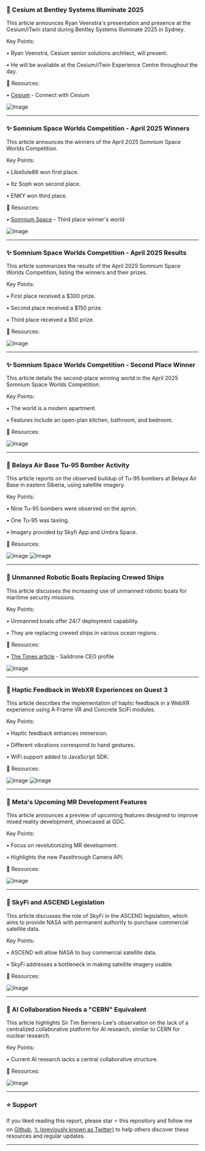 ### 🤖 Cesium at Bentley Systems Illuminate 2025

This article announces Ryan Veenstra's presentation and presence at the Cesium/iTwin stand during Bentley Systems Illuminate 2025 in Sydney.

Key Points:

• Ryan Veenstra, Cesium senior solutions architect, will present.

•  He will be available at the Cesium/iTwin Experience Centre throughout the day.


🔗 Resources:

• [Cesium](https://hubs.li/Q03lchHJ0) - Connect with Cesium

![Image](https://pbs.twimg.com/media/GqS04p2WoAAyUPA?format=jpg&name=small)


---

### ✨ Somnium Space Worlds Competition - April 2025 Winners

This article announces the winners of the April 2025 Somnium Space Worlds Competition.

Key Points:

• Libellule86 won first place.

• Itz Soph won second place.

• ENKY won third place.


🔗 Resources:

• [Somnium Space](https://somniumspace.com/user/0ade060d-63ac-4d3d-ad5b-20fe5689b8fd…) -  Third place winner's world

![Image](https://pbs.twimg.com/media/GqSmjsNWIAEN4Cu?format=jpg&name=small)


---

### ✨ Somnium Space Worlds Competition - April 2025 Results

This article summarizes the results of the April 2025 Somnium Space Worlds Competition, listing the winners and their prizes.

Key Points:

• First place received a $300 prize.

• Second place received a $150 prize.

• Third place received a $50 prize.



🔗 Resources:

![Image](https://pbs.twimg.com/amplify_video_thumb/1919840194376630272/img/rnrwWjnd3NHV0NXJ.jpg)


---

### ✨ Somnium Space Worlds Competition - Second Place Winner

This article details the second-place winning world in the April 2025 Somnium Space Worlds Competition.

Key Points:

• The world is a modern apartment.

• Features include an open-plan kitchen, bathroom, and bedroom.


🔗 Resources:

![Image](https://pbs.twimg.com/media/GqSmdAjXQAAy3MN?format=jpg&name=small)


---

### 🤖 Belaya Air Base Tu-95 Bomber Activity

This article reports on the observed buildup of Tu-95 bombers at Belaya Air Base in eastern Siberia, using satellite imagery.

Key Points:

• Nine Tu-95 bombers were observed on the apron.

• One Tu-95 was taxiing.

• Imagery provided by Skyfi App and Umbra Space.


🔗 Resources:

![Image](https://pbs.twimg.com/media/GqMBikeW0AAtPOc?format=jpg&name=small)
![Image](https://pbs.twimg.com/media/GqMBihkWEAEBVmb?format=jpg&name=small)


---

### 🤖 Unmanned Robotic Boats Replacing Crewed Ships

This article discusses the increasing use of unmanned robotic boats for maritime security missions.

Key Points:

• Unmanned boats offer 24/7 deployment capability.

• They are replacing crewed ships in various ocean regions.


🔗 Resources:

• [The Times article](https://thetimes.com/article/e66f8b54-bd49-49da-b60d-4e226b008258…) -  Saildrone CEO profile


![Image](https://pbs.twimg.com/media/GqM4CAQXUAADJnT?format=jpg&name=small)


---

### 🤖 Haptic Feedback in WebXR Experiences on Quest 3

This article describes the implementation of haptic feedback in a WebXR experience using A-Frame VR and Concrete SciFi modules.

Key Points:

• Haptic feedback enhances immersion.

• Different vibrations correspond to hand gestures.

• WiFi support added to JavaScript SDK.


🔗 Resources:

![Image](https://pbs.twimg.com/amplify_video_thumb/1919430443935662083/img/6lzecikPPw6L0-ho.jpg)
![Image](https://pbs.twimg.com/amplify_video_thumb/1916867795499024384/img/lVTmtBtZVu4xSQIJ?format=jpg&name=240x240)


---

### 🚀 Meta's Upcoming MR Development Features

This article announces a preview of upcoming features designed to improve mixed reality development, showcased at GDC.

Key Points:

•  Focus on revolutionizing MR development.

•  Highlights the new Passthrough Camera API.


🔗 Resources:

![Image](https://pbs.twimg.com/amplify_video_thumb/1919423994119233536/img/EXgX4XkXn6NPpR-4.jpg)


---

### 🚀 SkyFi and ASCEND Legislation

This article discusses the role of SkyFi in the ASCEND legislation, which aims to provide NASA with permanent authority to purchase commercial satellite data.

Key Points:

• ASCEND will allow NASA to buy commercial satellite data.

• SkyFi addresses a bottleneck in making satellite imagery usable.


🔗 Resources:

![Image](https://pbs.twimg.com/media/Gp96sxuXAAAXcJi?format=png&name=small)


---

### 🤖 AI Collaboration Needs a "CERN" Equivalent

This article highlights Sir Tim Berners-Lee's observation on the lack of a centralized collaborative platform for AI research, similar to CERN for nuclear research.

Key Points:

•  Current AI research lacks a central collaborative structure.


🔗 Resources:

![Image](https://pbs.twimg.com/ext_tw_video_thumb/1918273105375485952/pu/img/CNjqjz4cncvuU88X.jpg)


---

### ⭐️ Support

If you liked reading this report, please star ⭐️ this repository and follow me on [Github](https://github.com/Drix10), [𝕏 (previously known as Twitter)](https://x.com/DRIX_10_) to help others discover these resources and regular updates.

---